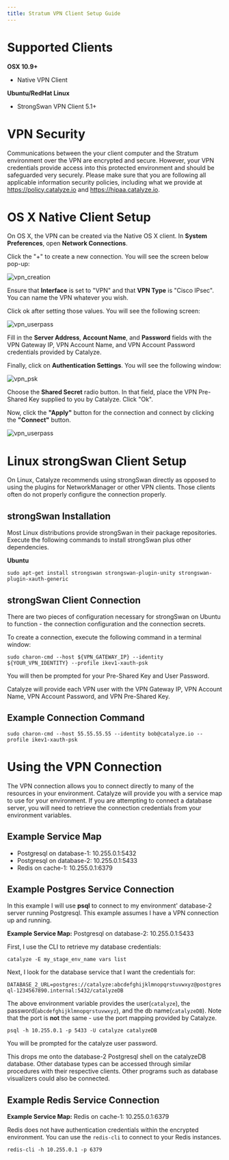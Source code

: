 ```yaml
---
title: Stratum VPN Client Setup Guide
---
```


# Supported Clients

**OSX 10.9+**
  * Native VPN Client

**Ubuntu/RedHat Linux**
  * StrongSwan VPN Client 5.1+

# VPN Security

Communications between the your client computer and the Stratum environment over the VPN are encrypted and secure. However, your VPN credentials provide access into this protected environment and should be safeguarded very securely. Please make sure that you are following all applicable information security policies, including what we provide at https://policy.catalyze.io and https://hipaa.catalyze.io.

# OS X Native Client Setup

On OS X, the VPN can be created via the Native OS X client. In **System Preferences**, open **Network Connections**.

Click the "+" to create a new connection. You will see the screen below pop-up:

![vpn_creation](../images/vpn_name.png)

Ensure that **Interface** is set to "VPN" and that **VPN Type** is "Cisco IPsec". You can name the VPN whatever you wish.

Click ok after setting those values. You will see the following screen:

![vpn_userpass](../images/vpn_userpass.png)

Fill in the **Server Address**, **Account Name**, and **Password** fields with the VPN Gateway IP, VPN Account Name, and VPN Account Password credentials provided by Catalyze.

Finally, click on **Authentication Settings**. You will see the following window:

![vpn_psk](../images/vpn_psk.png)

Choose the **Shared Secret** radio button. In that field, place the VPN Pre-Shared Key supplied to you by Catalyze. Click "Ok".

Now, click the **"Apply"** button for the connection and connect by clicking the **"Connect"** button.

![vpn_userpass](../images/vpn_userpass_highlights.png)

# Linux strongSwan Client Setup

On Linux, Catalyze recommends using strongSwan directly as opposed to using the plugins for NetworkManager or other VPN clients. Those clients often do not properly configure the connection properly.

## strongSwan Installation

Most Linux distributions provide strongSwan in their package repositories. Execute the following commands to install strongSwan plus other dependencies.

**Ubuntu**

`sudo apt-get install strongswan strongswan-plugin-unity strongswan-plugin-xauth-generic`

## strongSwan Client Connection

There are two pieces of configuration necessary for strongSwan on Ubuntu to function - the connection configuration and the connection secrets.

To create a connection, execute the following command in a terminal window:

`sudo charon-cmd --host ${VPN_GATEWAY_IP} --identity ${YOUR_VPN_IDENTITY} --profile ikev1-xauth-psk`

You will then be prompted for your Pre-Shared Key and User Password.

Catalyze will provide each VPN user with the VPN Gateway IP, VPN Account Name, VPN Account Password, and VPN Pre-Shared Key.

## Example Connection Command

`sudo charon-cmd --host 55.55.55.55 --identity bob@catalyze.io --profile ikev1-xauth-psk`

# Using the VPN Connection

The VPN connection allows you to connect directly to many of the resources in your environment. Catalyze will provide you with a service map to use for your environment. If you are attempting to connect a database server, you will need to retrieve the connection credentials from your environment variables.

## Example Service Map

  - Postgresql on database-1: 10.255.0.1:5432
  - Postgresql on database-2: 10.255.0.1:5433
  - Redis on cache-1: 10.255.0.1:6379

## Example Postgres Service Connection

In this example I will use **psql** to connect to my environment' database-2 server running Postgresql. This example assumes I have a VPN connection up and running.

**Example Service Map:** Postgresql on database-2: 10.255.0.1:5433

First, I use the CLI to retrieve my database credentials:

`catalyze -E my_stage_env_name vars list`

Next, I look for the database service that I want the credentials for:

`DATABASE_2_URL=postgres://catalyze:abcdefghijklmnopqrstuvwxyz@postgresql-1234567890.internal:5432/catalyzeDB`

The above environment variable provides the user(`catalyze`), the password(`abcdefghijklmnopqrstuvwxyz`), and the db name(`catalyzeDB`). Note that the port is **not** the same - use the port mapping provided by Catalyze.

`psql -h 10.255.0.1 -p 5433 -U catalyze catalyzeDB`

You will be prompted for the catalyze user password.

This drops me onto the database-2 Postgresql shell on the catalyzeDB database. Other database types can be accessed through similar procedures with their respective clients. Other programs such as database visualizers could also be connected.

## Example Redis Service Connection

**Example Service Map:** Redis on cache-1: 10.255.0.1:6379

Redis does not have authentication credentials within the encrypted environment. You can use the `redis-cli` to connect to your Redis instances.

`redis-cli -h 10.255.0.1 -p 6379`
